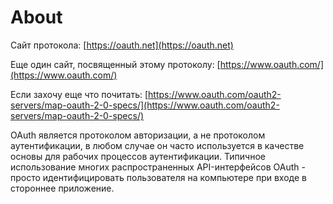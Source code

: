 # About

Сайт протокола: [https://oauth.net](https://oauth.net)

Еще один сайт, посвященный этому протоколу: [https://www.oauth.com/](https://www.oauth.com/)

Если захочу еще что почитать: [https://www.oauth.com/oauth2-servers/map-oauth-2-0-specs/](https://www.oauth.com/oauth2-servers/map-oauth-2-0-specs/)

OAuth является протоколом авторизации, а не протоколом аутентификации, в любом случае он часто используется в качестве основы для рабочих процессов аутентификации. Типичное использование многих распространенных API-интерфейсов OAuth - просто идентифицировать пользователя на компьютере при входе в стороннее приложение.
